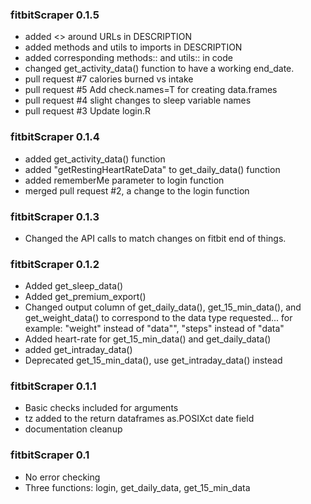 
### fitbitScraper 0.1.5
* added <> around URLs in DESCRIPTION
* added methods and utils to imports in DESCRIPTION
* added corresponding methods:: and utils:: in code
* changed get_activity_data() function to have a working end_date.
* pull request #7 calories burned vs intake
* pull request #5 Add check.names=T for creating data.frames
* pull request #4 slight changes to sleep variable names
* pull request #3 Update login.R

### fitbitScraper 0.1.4
* added get_activity_data() function
* added "getRestingHeartRateData" to get_daily_data() function
* added rememberMe parameter to login function
* merged pull request #2, a change to the login function

### fitbitScraper 0.1.3
* Changed the API calls to match changes on fitbit end of things.

### fitbitScraper 0.1.2
* Added get_sleep_data()
* Added get_premium_export()
* Changed output column of get_daily_data(), get_15_min_data(), and get_weight_data() to correspond to the data type requested... for example: "weight" instead of "data"", "steps" instead of "data"
* Added heart-rate for get_15_min_data() and get_daily_data()
* added get_intraday_data()
* Deprecated get_15_min_data(), use get_intraday_data() instead

### fitbitScraper 0.1.1
* Basic checks included for arguments
* tz added to the return dataframes as.POSIXct date field
* documentation cleanup

### fitbitScraper 0.1  
* No error checking
* Three functions: login, get_daily_data, get_15_min_data 
